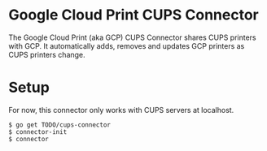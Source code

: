 # Google Cloud Print CUPS Connector
The Google Cloud Print (aka GCP) CUPS Connector shares CUPS printers with GCP.
It automatically adds, removes and updates GCP printers as CUPS printers change.

# Setup
For now, this connector only works with CUPS servers at localhost.

```
$ go get TODO/cups-connector
$ connector-init
$ connector
```
